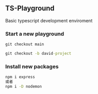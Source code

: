## TS-Playground
Basic typescript development enviroment

### Start a new playground
```cmd
git checkout main

git checkout -b david-project
```

### Install new packages
```cmd
npm i express
或者
npm i -D nodemon
```
